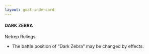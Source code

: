 ```yaml
---
layout: goat-indv-card
---
```


#### DARK ZEBRA

Netrep Rulings:

*   The battle position of “Dark Zebra” may be changed by effects.